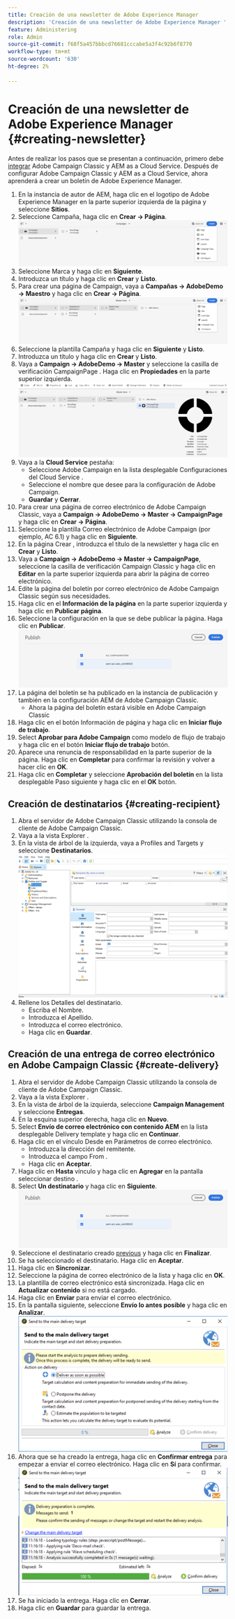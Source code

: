 ```yaml
---
title: Creación de una newsletter de Adobe Experience Manager
description: 'Creación de una newsletter de Adobe Experience Manager '
feature: Administering
role: Admin
source-git-commit: f68f5a457bbbcd76681cccabe5a3f4c92b6f8770
workflow-type: tm+mt
source-wordcount: '630'
ht-degree: 2%

---
```



# Creación de una newsletter de Adobe Experience Manager {#creating-newsletter}

Antes de realizar los pasos que se presentan a continuación, primero debe [integrar](/help/sites-cloud/integrating/integrating-campaign-classic.md) Adobe Campaign Classic y AEM as a Cloud Service. Después de configurar Adobe Campaign Classic y AEM as a Cloud Service, ahora aprenderá a crear un boletín de Adobe Experience Manager.

1. En la instancia de autor de AEM, haga clic en el logotipo de Adobe Experience Manager en la parte superior izquierda de la página y seleccione **Sitios**.
1. Seleccione Campaña, haga clic en **Crear → Página**.
   ![crear marca](assets/create.png)
1. Seleccione Marca y haga clic en **Siguiente**.
1. Introduzca un título y haga clic en **Crear** y **Listo**.
1. Para crear una página de Campaign, vaya a **Campañas → AdobeDemo → Maestro** y haga clic en **Crear → Página**.
   ![página de campaña](assets/campaignpage.png)
1. Seleccione la plantilla Campaña y haga clic en **Siguiente** y **Listo**.
1. Introduzca un título y haga clic en **Crear** y **Listo**.
1. Vaya a **Campaign → AdobeDemo → Master** y seleccione la casilla de verificación CampaignPage . Haga clic en **Propiedades** en la parte superior izquierda.
   ![propiedades de campaña](assets/propertiesedit.png)
1. Vaya a la **Cloud Service** pestaña:
   * Seleccione Adobe Campaign en la lista desplegable Configuraciones del Cloud Service .
   * Seleccione el nombre que desee para la configuración de Adobe Campaign.
   * **Guardar** y **Cerrar**.
1. Para crear una página de correo electrónico de Adobe Campaign Classic, vaya a **Campaign → AdobeDemo → Master → CampaignPage** y haga clic en **Crear → Página**.
1. Seleccione la plantilla Correo electrónico de Adobe Campaign (por ejemplo, AC 6.1) y haga clic en **Siguiente**.
1. En la página Crear , introduzca el título de la newsletter y haga clic en **Crear** y **Listo**.
1. Vaya a **Campaign → AdobeDemo → Master → CampaignPage**, seleccione la casilla de verificación Campaign Classic y haga clic en **Editar** en la parte superior izquierda para abrir la página de correo electrónico.
1. Edite la página del boletín por correo electrónico de Adobe Campaign Classic según sus necesidades.
1. Haga clic en el **Información de la página** en la parte superior izquierda y haga clic en **Publicar página**.
1. Seleccione la configuración en la que se debe publicar la página. Haga clic en **Publicar**.
   ![publicar página](assets/publish.png)
1. La página del boletín se ha publicado en la instancia de publicación y también en la configuración AEM de Adobe Campaign Classic.
   * Ahora la página del boletín estará visible en Adobe Campaign Classic
1. Haga clic en el botón Información de página y haga clic en **Iniciar flujo de trabajo**.
1. Select **Aprobar para Adobe Campaign** como modelo de flujo de trabajo y haga clic en el botón **Iniciar flujo de trabajo** botón.
1. Aparece una renuncia de responsabilidad en la parte superior de la página. Haga clic en **Completar** para confirmar la revisión y volver a hacer clic en **OK**.
1. Haga clic en **Completar** y seleccione **Aprobación del boletín** en la lista desplegable Paso siguiente y haga clic en el **OK** botón.

## Creación de destinatarios {#creating-recipient}

1. Abra el servidor de Adobe Campaign Classic utilizando la consola de cliente de Adobe Campaign Classic.
1. Vaya a la vista Explorer .
1. En la vista de árbol de la izquierda, vaya a Profiles and Targets y seleccione **Destinatarios**.
   ![recipients](assets/recipients.png)
1. Rellene los Detalles del destinatario.
   * Escriba el Nombre.
   * Introduzca el Apellido.
   * Introduzca el correo electrónico.
   * Haga clic en **Guardar**.

## Creación de una entrega de correo electrónico en Adobe Campaign Classic {#create-delivery}

1. Abra el servidor de Adobe Campaign Classic utilizando la consola de cliente de Adobe Campaign Classic.
1. Vaya a la vista Explorer .
1. En la vista de árbol de la izquierda, seleccione **Campaign Management** y seleccione **Entregas**.
1. En la esquina superior derecha, haga clic en **Nuevo**.
1. Select **Envío de correo electrónico con contenido AEM** en la lista desplegable Delivery template y haga clic en **Continuar**.
1. Haga clic en el vínculo Desde en Parámetros de correo electrónico.
   * Introduzca la dirección del remitente.
   * Introduzca el campo From .
   * Haga clic en **Aceptar**.
1. Haga clic en **Hasta** vínculo y haga clic en **Agregar** en la pantalla seleccionar destino .
1. Select **Un destinatario** y haga clic en **Siguiente**.
   ![tipo de destino](assets/publish.png)
1. Seleccione el destinatario creado [previous](#creating-recipient) y haga clic en **Finalizar**.
1. Se ha seleccionado el destinatario. Haga clic en **Aceptar**.
1. Haga clic en **Sincronizar**.
1. Seleccione la página de correo electrónico de la lista y haga clic en **OK**.
1. La plantilla de correo electrónico está sincronizada. Haga clic en **Actualizar contenido** si no está cargado.
1. Haga clic en **Enviar** para enviar el correo electrónico.
1. En la pantalla siguiente, seleccione **Envío lo antes posible** y haga clic en **Analizar**.
   ![destino de la entrega](assets/deliverytarget.png)
1. Ahora que se ha creado la entrega, haga clic en **Confirmar entrega** para empezar a enviar el correo electrónico. Haga clic en **Sí** para confirmar.
   ![confirmar entrega](assets/confirmdelivery.png)
1. Se ha iniciado la entrega. Haga clic en **Cerrar**.
1. Haga clic en **Guardar** para guardar la entrega.
